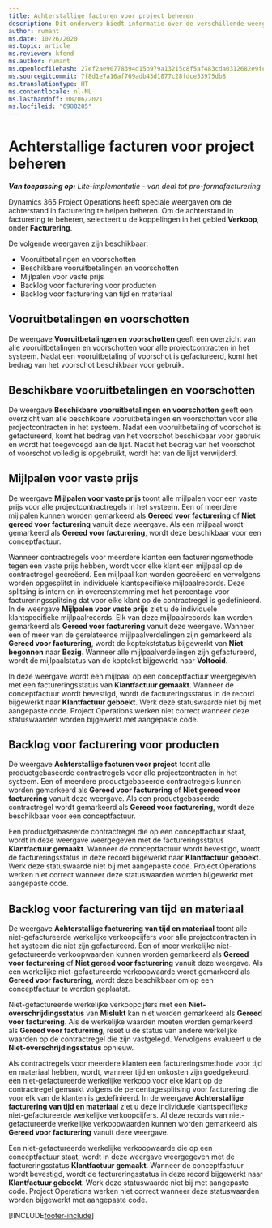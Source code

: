 ```yaml
---
title: Achterstallige facturen voor project beheren
description: Dit onderwerp biedt informatie over de verschillende weergaven die beschikbaar zijn om te gebruiken bij het beheren van achterstallige facturen voor projecten.
author: rumant
ms.date: 10/26/2020
ms.topic: article
ms.reviewer: kfend
ms.author: rumant
ms.openlocfilehash: 27ef2ae90778394d15b979a13215c8f5af483cda0312682e9fc7256b8282b999
ms.sourcegitcommit: 7f8d1e7a16af769adb43d1877c28fdce53975db8
ms.translationtype: HT
ms.contentlocale: nl-NL
ms.lasthandoff: 08/06/2021
ms.locfileid: "6988285"
---
```

# <a name="manage-project-billing-backlog"></a>Achterstallige facturen voor project beheren 

_**Van toepassing op:** Lite-implementatie - van deal tot pro-formafacturering_

Dynamics 365 Project Operations heeft speciale weergaven om de achterstand in facturering te helpen beheren. Om de achterstand in facturering te beheren, selecteert u de koppelingen in het gebied **Verkoop**, onder **Facturering**. 

De volgende weergaven zijn beschikbaar:

- Vooruitbetalingen en voorschotten
- Beschikbare vooruitbetalingen en voorschotten
- Mijlpalen voor vaste prijs
- Backlog voor facturering voor producten
- Backlog voor facturering van tijd en materiaal

## <a name="retainers-and-advances"></a>Vooruitbetalingen en voorschotten

De weergave **Vooruitbetalingen en voorschotten** geeft een overzicht van alle vooruitbetalingen en voorschotten voor alle projectcontracten in het systeem. Nadat een vooruitbetaling of voorschot is gefactureerd, komt het bedrag van het voorschot beschikbaar voor gebruik.

## <a name="available-retainers-and-advances"></a>Beschikbare vooruitbetalingen en voorschotten

De weergave **Beschikbare vooruitbetalingen en voorschotten** geeft een overzicht van alle beschikbare vooruitbetalingen en voorschotten voor alle projectcontracten in het systeem. Nadat een vooruitbetaling of voorschot is gefactureerd, komt het bedrag van het voorschot beschikbaar voor gebruik en wordt het toegevoegd aan de lijst. Nadat het bedrag van het voorschot of voorschot volledig is opgebruikt, wordt het van de lijst verwijderd.

## <a name="fixed-price-milestones"></a>Mijlpalen voor vaste prijs

De weergave **Mijlpalen voor vaste prijs** toont alle mijlpalen voor een vaste prijs voor alle projectcontractregels in het systeem. Een of meerdere mijlpalen kunnen worden gemarkeerd als **Gereed voor facturering** of **Niet gereed voor facturering** vanuit deze weergave. Als een mijlpaal wordt gemarkeerd als **Gereed voor facturering**, wordt deze beschikbaar voor een conceptfactuur.

Wanneer contractregels voor meerdere klanten een factureringsmethode tegen een vaste prijs hebben, wordt voor elke klant een mijlpaal op de contractregel gecreëerd. Een mijlpaal kan worden gecreëerd en vervolgens worden opgesplitst in individuele klantspecifieke mijlpaalrecords. Deze splitsing is intern en in overeenstemming met het percentage voor factureringssplitsing dat voor elke klant op de contractregel is gedefinieerd. In de weergave **Mijlpalen voor vaste prijs** ziet u de individuele klantspecifieke mijlpaalrecords. Elk van deze mijlpaalrecords kan worden gemarkeerd als **Gereed voor facturering** vanuit deze weergave. Wanneer een of meer van de gerelateerde mijlpaalverdelingen zijn gemarkeerd als **Gereed voor facturering**, wordt de koptekststatus bijgewerkt van **Niet begonnen** naar **Bezig**. Wanneer alle mijlpaalverdelingen zijn gefactureerd, wordt de mijlpaalstatus van de koptekst bijgewerkt naar **Voltooid**.

In deze weergave wordt een mijlpaal op een conceptfactuur weergegeven met een factureringsstatus van **Klantfactuur gemaakt**. Wanneer de conceptfactuur wordt bevestigd, wordt de factureringsstatus in de record bijgewerkt naar **Klantfactuur geboekt**. Werk deze statuswaarde niet bij met aangepaste code. Project Operations werken niet correct wanneer deze statuswaarden worden bijgewerkt met aangepaste code.

## <a name="product-billing-backlog"></a>Backlog voor facturering voor producten

De weergave **Achterstallige facturen voor project** toont alle productgebaseerde contractregels voor alle projectcontracten in het systeem. Een of meerdere productgebaseerde contractregels kunnen worden gemarkeerd als **Gereed voor facturering** of **Niet gereed voor facturering** vanuit deze weergave. Als een productgebaseerde contractregel wordt gemarkeerd als **Gereed voor facturering**, wordt deze beschikbaar voor een conceptfactuur.

Een productgebaseerde contractregel die op een conceptfactuur staat, wordt in deze weergave weergegeven met de factureringsstatus **Klantfactuur gemaakt**. Wanneer de conceptfactuur wordt bevestigd, wordt de factureringsstatus in deze record bijgewerkt naar **Klantfactuur geboekt**. Werk deze statuswaarde niet bij met aangepaste code. Project Operations werken niet correct wanneer deze statuswaarden worden bijgewerkt met aangepaste code.

## <a name="time-and-material-billing-backlog"></a>Backlog voor facturering van tijd en materiaal

De weergave **Achterstallige facturering van tijd en materiaal** toont alle niet-gefactureerde werkelijke verkoopcijfers voor alle projectcontracten in het systeem die niet zijn gefactureerd. Een of meer werkelijke niet-gefactureerde verkoopwaarden kunnen worden gemarkeerd als **Gereed voor facturering** of **Niet gereed voor facturering** vanuit deze weergave. Als een werkelijke niet-gefactureerde verkoopwaarde wordt gemarkeerd als **Gereed voor facturering**, wordt deze beschikbaar om op een conceptfactuur te worden geplaatst.

Niet-gefactureerde werkelijke verkoopcijfers met een **Niet-overschrijdingsstatus** van **Mislukt** kan niet worden gemarkeerd als **Gereed voor facturering**. Als de werkelijke waarden moeten worden gemarkeerd als **Gereed voor facturering**, reset u de status van andere werkelijke waarden op de contractregel die zijn vastgelegd. Vervolgens evalueert u de **Niet-overschrijdingsstatus** opnieuw.

Als contractregels voor meerdere klanten een factureringsmethode voor tijd en materiaal hebben, wordt, wanneer tijd en onkosten zijn goedgekeurd, één niet-gefactureerde werkelijke verkoop voor elke klant op de contractregel gemaakt volgens de percentagesplitsing voor facturering die voor elk van de klanten is gedefinieerd. In de weergave **Achterstallige facturering van tijd en materiaal** ziet u deze individuele klantspecifieke niet-gefactureerde werkelijke verkoopcijfers. Al deze records van niet-gefactureerde werkelijke verkoopwaarden kunnen worden gemarkeerd als **Gereed voor facturering** vanuit deze weergave.

Een niet-gefactureerde werkelijke verkoopwaarde die op een conceptfactuur staat, wordt in deze weergave weergegeven met de factureringsstatus **Klantfactuur gemaakt**. Wanneer de conceptfactuur wordt bevestigd, wordt de factureringsstatus in deze record bijgewerkt naar **Klantfactuur geboekt**. Werk deze statuswaarde niet bij met aangepaste code. Project Operations werken niet correct wanneer deze statuswaarden worden bijgewerkt met aangepaste code.


[!INCLUDE[footer-include](../../includes/footer-banner.md)]
